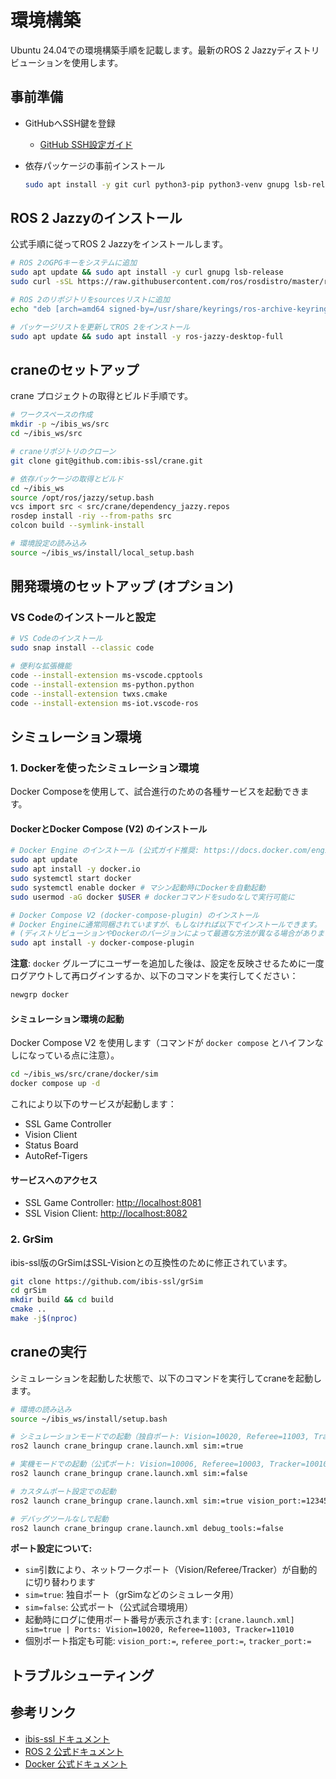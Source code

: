 # 環境構築

Ubuntu 24.04での環境構築手順を記載します。最新のROS 2 Jazzyディストリビューションを使用します。

## 事前準備

- GitHubへSSH鍵を登録
  - [GitHub SSH設定ガイド](https://hansrobo.github.io/mycheatsheet_mkdocs/cheatsheets/git/#githubssh)
- 依存パッケージの事前インストール

  ```bash
  sudo apt install -y git curl python3-pip python3-venv gnupg lsb-release
  ```

## ROS 2 Jazzyのインストール

公式手順に従ってROS 2 Jazzyをインストールします。

```bash
# ROS 2のGPGキーをシステムに追加
sudo apt update && sudo apt install -y curl gnupg lsb-release
sudo curl -sSL https://raw.githubusercontent.com/ros/rosdistro/master/ros.key -o /usr/share/keyrings/ros-archive-keyring.gpg

# ROS 2のリポジトリをsourcesリストに追加
echo "deb [arch=amd64 signed-by=/usr/share/keyrings/ros-archive-keyring.gpg] http://packages.ros.org/ros2/ubuntu $(source /etc/os-release && echo $UBUNTU_CODENAME) main" | sudo tee /etc/apt/sources.list.d/ros2.list > /dev/null

# パッケージリストを更新してROS 2をインストール
sudo apt update && sudo apt install -y ros-jazzy-desktop-full
```

## craneのセットアップ

crane プロジェクトの取得とビルド手順です。

```bash
# ワークスペースの作成
mkdir -p ~/ibis_ws/src
cd ~/ibis_ws/src

# craneリポジトリのクローン
git clone git@github.com:ibis-ssl/crane.git

# 依存パッケージの取得とビルド
cd ~/ibis_ws
source /opt/ros/jazzy/setup.bash
vcs import src < src/crane/dependency_jazzy.repos
rosdep install -riy --from-paths src
colcon build --symlink-install

# 環境設定の読み込み
source ~/ibis_ws/install/local_setup.bash
```

## 開発環境のセットアップ (オプション)

### VS Codeのインストールと設定

```bash
# VS Codeのインストール
sudo snap install --classic code

# 便利な拡張機能
code --install-extension ms-vscode.cpptools
code --install-extension ms-python.python
code --install-extension twxs.cmake
code --install-extension ms-iot.vscode-ros
```

## シミュレーション環境

### 1. Dockerを使ったシミュレーション環境

Docker Composeを使用して、試合進行のための各種サービスを起動できます。

#### DockerとDocker Compose (V2) のインストール

```bash
# Docker Engine のインストール (公式ガイド推奨: https://docs.docker.com/engine/install/ubuntu/)
sudo apt update
sudo apt install -y docker.io
sudo systemctl start docker
sudo systemctl enable docker # マシン起動時にDockerを自動起動
sudo usermod -aG docker $USER # dockerコマンドをsudoなしで実行可能に

# Docker Compose V2 (docker-compose-plugin) のインストール
# Docker Engineに通常同梱されていますが、もしなければ以下でインストールできます。
# (ディストリビューションやDockerのバージョンによって最適な方法が異なる場合があります)
sudo apt install -y docker-compose-plugin
```

**注意**: `docker` グループにユーザーを追加した後は、設定を反映させるために一度ログアウトして再ログインするか、以下のコマンドを実行してください：

```bash
newgrp docker
```

#### シミュレーション環境の起動

Docker Compose V2 を使用します（コマンドが `docker compose` とハイフンなしになっている点に注意）。

```bash
cd ~/ibis_ws/src/crane/docker/sim
docker compose up -d
```

これにより以下のサービスが起動します：

- SSL Game Controller
- Vision Client
- Status Board
- AutoRef-Tigers

#### サービスへのアクセス

- SSL Game Controller: [http://localhost:8081](http://localhost:8081)
- SSL Vision Client: [http://localhost:8082](http://localhost:8082)

### 2. GrSim

ibis-ssl版のGrSimはSSL-Visionとの互換性のために修正されています。

```bash
git clone https://github.com/ibis-ssl/grSim
cd grSim
mkdir build && cd build
cmake ..
make -j$(nproc)
```

## craneの実行

シミュレーションを起動した状態で、以下のコマンドを実行してcraneを起動します。

```bash
# 環境の読み込み
source ~/ibis_ws/install/setup.bash

# シミュレーションモードでの起動（独自ポート: Vision=10020, Referee=11003, Tracker=11010）
ros2 launch crane_bringup crane.launch.xml sim:=true

# 実機モードでの起動（公式ポート: Vision=10006, Referee=10003, Tracker=10010）
ros2 launch crane_bringup crane.launch.xml sim:=false

# カスタムポート設定での起動
ros2 launch crane_bringup crane.launch.xml sim:=true vision_port:=12345

# デバッグツールなしで起動
ros2 launch crane_bringup crane.launch.xml debug_tools:=false
```

**ポート設定について:**

- `sim`引数により、ネットワークポート（Vision/Referee/Tracker）が自動的に切り替わります
- `sim=true`: 独自ポート（grSimなどのシミュレータ用）
- `sim=false`: 公式ポート（公式試合環境用）
- 起動時にログに使用ポート番号が表示されます: `[crane.launch.xml] sim=true | Ports: Vision=10020, Referee=11003, Tracker=11010`
- 個別ポート指定も可能: `vision_port:=`, `referee_port:=`, `tracker_port:=`

## トラブルシューティング

## 参考リンク

- [ibis-ssl ドキュメント](https://ibis-ssl.github.io/ibis_documentation/)
- [ROS 2 公式ドキュメント](https://docs.ros.org/en/jazzy/index.html)
- [Docker 公式ドキュメント](https://docs.docker.com/)
